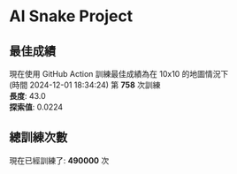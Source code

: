 
# AI Snake Project

## **最佳成績**

現在使用 GitHub Action 訓練最佳成績為在 10x10 的地圖情況下  
(時間 2024-12-01 18:34:24) 第 **758** 次訓練  
**長度**: 43.0  
**探索值**: 0.0224



## 總訓練次數
現在已經訓練了: **490000** 次
